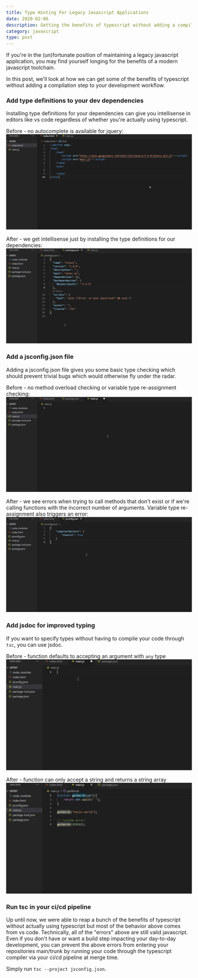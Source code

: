 ```yaml
---
title: Type Hinting For Legacy Javascript Applications
date: 2020-02-06
description: Getting the benefits of typescript without adding a compilation step to your toolchain
category: javascript
type: post
---
```


If you're in the (un)fortunate position of maintaining a legacy javascript application, you may find yourself longing for the benefits of a modern javascript toolchain. 

In this post, we'll look at how we can get some of the benefits of typescript without adding a compilation step to your development workflow.


### Add type definitions to your dev dependencies

Installing type definitions for your dependencies can give you intellisense in editors like vs code regardless of whether you're actually using typescript.

Before - no autocomplete is available for jquery:
![VS code without type definitions](/images/packagejsonbefore.gif)

After - we get intellisense just by installing the type definitions for our dependencies:
![VS code with type definitions](/images/packagejsonafter.gif)



### Add a jsconfig.json file

Adding a jsconfig.json file gives you some basic type checking which should prevent trivial bugs which would otherwise fly under the radar.

Before - no method overload checking or variable type re-assignment checking:
![VS code without jsconfig.json](/images/jsconfigbefore.gif)

After - we see errors when trying to call methods that don't exist or if we're calling functions with the incorrect number of arguments. Variable type re-assignment also triggers an error:
![VS code without jsconfig.json](/images/jsconfigafter.gif)


### Add jsdoc for improved typing

If you want to specify types without having to compile your code through `tsc`, you can use jsdoc.

Before - function defaults to accepting an argument with `any` type
![VS code without jsdoc](/images/jsdocbefore.gif)

After - function can only accept a string and returns a string array
![VS code with jsodc](/images/jsdocafter.gif)

### Run tsc in your ci/cd pipeline

Up until now, we were able to reap a bunch of the benefits of typescript without actually using typescript but most of the behavior above comes from vs code. Technically, all of the "errors" above are still valid javascript.
Even if you don't have or want a build step impacting your day-to-day development, you can prevent the above errors from entering your repositories main/trunk by running your code through the typescript compiler via your ci/cd pipeline at merge time.

Simply run `tsc --project jsconfig.json`.
